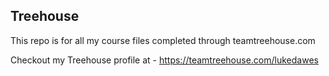 ## Treehouse

This repo is for all my course files completed through teamtreehouse.com

Checkout my Treehouse profile at - https://teamtreehouse.com/lukedawes